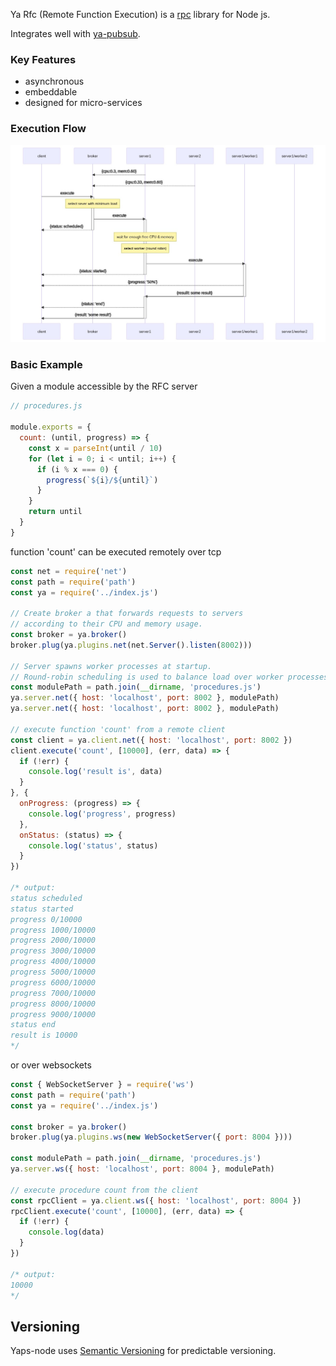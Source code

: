 Ya Rfc (Remote Function Execution) is a [rpc](https://en.wikipedia.org/wiki/Remote_procedure_call) library for Node js.

Integrates well with [ya-pubsub](https://www.npmjs.com/package/ya-pubsub).

### Key Features
* asynchronous
* embeddable
* designed for micro-services

### Execution Flow
![basic execution flow](https://github.com/nicocoul/ya-rfc/blob/dev/img/basicExecFlow.png)

### Basic Example
Given a module accessible by the RFC server
```javascript
// procedures.js

module.exports = {
  count: (until, progress) => {
    const x = parseInt(until / 10)
    for (let i = 0; i < until; i++) {
      if (i % x === 0) {
        progress(`${i}/${until}`)
      }
    }
    return until
  }
}

```
function 'count' can be executed remotely over tcp
```javascript
const net = require('net')
const path = require('path')
const ya = require('../index.js')

// Create broker a that forwards requests to servers
// according to their CPU and memory usage.
const broker = ya.broker()
broker.plug(ya.plugins.net(net.Server().listen(8002)))

// Server spawns worker processes at startup.
// Round-robin scheduling is used to balance load over worker processes.
const modulePath = path.join(__dirname, 'procedures.js')
ya.server.net({ host: 'localhost', port: 8002 }, modulePath)
ya.server.net({ host: 'localhost', port: 8002 }, modulePath)

// execute function 'count' from a remote client
const client = ya.client.net({ host: 'localhost', port: 8002 })
client.execute('count', [10000], (err, data) => {
  if (!err) {
    console.log('result is', data)
  }
}, {
  onProgress: (progress) => {
    console.log('progress', progress)
  },
  onStatus: (status) => {
    console.log('status', status)
  }
})

/* output:
status scheduled
status started
progress 0/10000
progress 1000/10000
progress 2000/10000
progress 3000/10000
progress 4000/10000
progress 5000/10000
progress 6000/10000
progress 7000/10000
progress 8000/10000
progress 9000/10000
status end
result is 10000
*/

```
or over websockets
```javascript
const { WebSocketServer } = require('ws')
const path = require('path')
const ya = require('../index.js')

const broker = ya.broker()
broker.plug(ya.plugins.ws(new WebSocketServer({ port: 8004 })))

const modulePath = path.join(__dirname, 'procedures.js')
ya.server.ws({ host: 'localhost', port: 8004 }, modulePath)

// execute procedure count from the client
const rpcClient = ya.client.ws({ host: 'localhost', port: 8004 })
rpcClient.execute('count', [10000], (err, data) => {
  if (!err) {
    console.log(data)
  }
})

/* output:
10000
*/

```

## Versioning

Yaps-node uses [Semantic Versioning](http://semver.org/) for predictable versioning.
